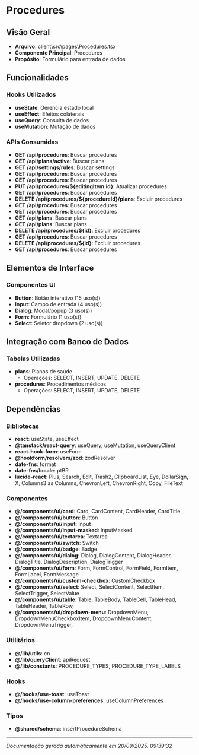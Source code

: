 # Procedures

## Visão Geral
- **Arquivo**: client\src\pages\Procedures.tsx
- **Componente Principal**: Procedures
- **Propósito**: Formulário para entrada de dados

## Funcionalidades

### Hooks Utilizados
- **useState**: Gerencia estado local
- **useEffect**: Efeitos colaterais
- **useQuery**: Consulta de dados
- **useMutation**: Mutação de dados

### APIs Consumidas
- **GET /api/procedures**: Buscar procedures
- **GET /api/plans/active**: Buscar plans
- **GET /api/settings/rules**: Buscar settings
- **GET /api/procedures**: Buscar procedures
- **GET /api/procedures**: Buscar procedures
- **PUT /api/procedures/${editingItem.id}**: Atualizar procedures
- **GET /api/procedures**: Buscar procedures
- **DELETE /api/procedures/${procedureId}/plans**: Excluir procedures
- **GET /api/procedures**: Buscar procedures
- **GET /api/procedures**: Buscar procedures
- **GET /api/plans**: Buscar plans
- **GET /api/plans**: Buscar plans
- **DELETE /api/procedures/${id}**: Excluir procedures
- **GET /api/procedures**: Buscar procedures
- **DELETE /api/procedures/${id}**: Excluir procedures
- **GET /api/procedures**: Buscar procedures

## Elementos de Interface

### Componentes UI
- **Button**: Botão interativo (15 uso(s))
- **Input**: Campo de entrada (4 uso(s))
- **Dialog**: Modal/popup (3 uso(s))
- **Form**: Formulário (1 uso(s))
- **Select**: Seletor dropdown (2 uso(s))

## Integração com Banco de Dados

### Tabelas Utilizadas
- **plans**: Planos de saúde
  - Operações: SELECT, INSERT, UPDATE, DELETE
- **procedures**: Procedimentos médicos
  - Operações: SELECT, INSERT, UPDATE, DELETE



## Dependências

### Bibliotecas
- **react**: useState, useEffect
- **@tanstack/react-query**: useQuery, useMutation, useQueryClient
- **react-hook-form**: useForm
- **@hookform/resolvers/zod**: zodResolver
- **date-fns**: format
- **date-fns/locale**: ptBR
- **lucide-react**: Plus, Search, Edit, Trash2, ClipboardList, Eye, DollarSign, X, Columns3 as Columns, ChevronLeft, ChevronRight, Copy, FileText

### Componentes
- **@/components/ui/card**: Card, CardContent, CardHeader, CardTitle
- **@/components/ui/button**: Button
- **@/components/ui/input**: Input
- **@/components/ui/input-masked**: InputMasked
- **@/components/ui/textarea**: Textarea
- **@/components/ui/switch**: Switch
- **@/components/ui/badge**: Badge
- **@/components/ui/dialog**: Dialog, DialogContent, DialogHeader, DialogTitle, DialogDescription, DialogTrigger
- **@/components/ui/form**: Form, FormControl, FormField, FormItem, FormLabel, FormMessage
- **@/components/ui/custom-checkbox**: CustomCheckbox
- **@/components/ui/select**: Select, SelectContent, SelectItem, SelectTrigger, SelectValue
- **@/components/ui/table**: Table, TableBody, TableCell, TableHead, TableHeader, TableRow, 
- **@/components/ui/dropdown-menu**: DropdownMenu, DropdownMenuCheckboxItem, DropdownMenuContent, DropdownMenuTrigger, 

### Utilitários
- **@/lib/utils**: cn
- **@/lib/queryClient**: apiRequest
- **@/lib/constants**: PROCEDURE_TYPES, PROCEDURE_TYPE_LABELS

### Hooks
- **@/hooks/use-toast**: useToast
- **@/hooks/use-column-preferences**: useColumnPreferences

### Tipos
- **@shared/schema**: insertProcedureSchema

---
*Documentação gerada automaticamente em 20/09/2025, 09:39:32*